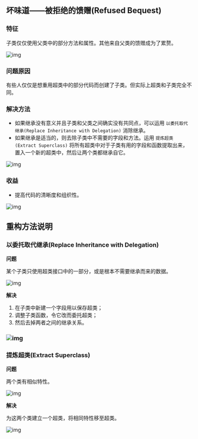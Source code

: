 ## 坏味道——被拒绝的馈赠(Refused Bequest)

### 特征

子类仅仅使用父类中的部分方法和属性。其他来自父类的馈赠成为了累赘。

![img](https://raw.githubusercontent.com/dunwu/design/master/images/refactor/refused-bequest/refused-bequest-1.png)

### 问题原因

有些人仅仅是想重用超类中的部分代码而创建了子类。但实际上超类和子类完全不同。

### 解决方法

- 如果继承没有意义并且子类和父类之间确实没有共同点，可以运用 `以委托取代继承(Replace Inheritance with Delegation)` 消除继承。
- 如果继承是适当的，则去除子类中不需要的字段和方法。运用 `提炼超类(Extract Superclass)` 将所有超类中对于子类有用的字段和函数提取出来，置入一个新的超类中，然后让两个类都继承自它。

![img](https://raw.githubusercontent.com/dunwu/design/master/images/refactor/refused-bequest/refused-bequest-2.png)

### 收益

- 提高代码的清晰度和组织性。

![img](https://raw.githubusercontent.com/dunwu/design/master/images/refactor/refused-bequest/refused-bequest-3.png)

## 重构方法说明

### 以委托取代继承(Replace Inheritance with Delegation)

**问题**

某个子类只使用超类接口中的一部分，或是根本不需要继承而来的数据。

![img](https://raw.githubusercontent.com/dunwu/design/master/images/refactor/refused-bequest/Replace%20Inheritance%20with%20Delegation%20-%20Before.png)

**解决**

1. 在子类中新建一个字段用以保存超类；
2. 调整子类函数，令它改而委托超类；
3. 然后去掉两者之间的继承关系。

### ![img](https://raw.githubusercontent.com/dunwu/design/master/images/refactor/refused-bequest/Replace%20Inheritance%20with%20Delegation%20-%20After.png)

### 提炼超类(Extract Superclass)

**问题**

两个类有相似特性。

![img](https://raw.githubusercontent.com/dunwu/design/master/images/refactor/refused-bequest/Extract%20Superclass%20-%20Before.png)

**解决**

为这两个类建立一个超类，将相同特性移至超类。

![img](https://raw.githubusercontent.com/dunwu/design/master/images/refactor/refused-bequest/Extract%20Superclass%20-%20After.png)
